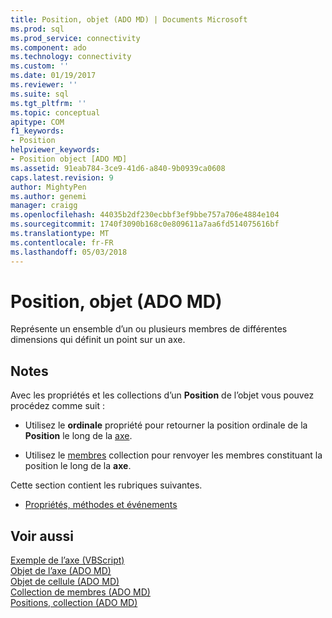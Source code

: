 ```yaml
---
title: Position, objet (ADO MD) | Documents Microsoft
ms.prod: sql
ms.prod_service: connectivity
ms.component: ado
ms.technology: connectivity
ms.custom: ''
ms.date: 01/19/2017
ms.reviewer: ''
ms.suite: sql
ms.tgt_pltfrm: ''
ms.topic: conceptual
apitype: COM
f1_keywords:
- Position
helpviewer_keywords:
- Position object [ADO MD]
ms.assetid: 91eab784-3ce9-41d6-a840-9b0939ca0608
caps.latest.revision: 9
author: MightyPen
ms.author: genemi
manager: craigg
ms.openlocfilehash: 44035b2df230ecbbf3ef9bbe757a706e4884e104
ms.sourcegitcommit: 1740f3090b168c0e809611a7aa6fd514075616bf
ms.translationtype: MT
ms.contentlocale: fr-FR
ms.lasthandoff: 05/03/2018
---
```

# <a name="position-object-ado-md"></a>Position, objet (ADO MD)
Représente un ensemble d’un ou plusieurs membres de différentes dimensions qui définit un point sur un axe.  
  
## <a name="remarks"></a>Notes  
 Avec les propriétés et les collections d’un **Position** de l’objet vous pouvez procédez comme suit :  
  
-   Utilisez le **ordinale** propriété pour retourner la position ordinale de la **Position** le long de la [axe](../../../ado/reference/ado-md-api/axis-object-ado-md.md).  
  
-   Utilisez le [membres](../../../ado/reference/ado-md-api/members-collection-ado-md.md) collection pour renvoyer les membres constituant la position le long de la **axe**.  
  
 Cette section contient les rubriques suivantes.  
  
-   [Propriétés, méthodes et événements](../../../ado/reference/ado-md-api/position-object-properties-methods-and-events.md)  
  
## <a name="see-also"></a>Voir aussi  
 [Exemple de l’axe (VBScript)](../../../ado/reference/ado-md-api/axis-example-vbscript.md)   
 [Objet de l’axe (ADO MD)](../../../ado/reference/ado-md-api/axis-object-ado-md.md)   
 [Objet de cellule (ADO MD)](../../../ado/reference/ado-md-api/cell-object-ado-md.md)   
 [Collection de membres (ADO MD)](../../../ado/reference/ado-md-api/members-collection-ado-md.md)   
 [Positions, collection (ADO MD)](../../../ado/reference/ado-md-api/positions-collection-ado-md.md)
